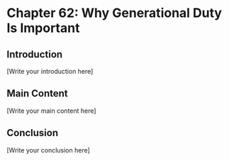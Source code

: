 # Chapter 62: Why Generational Duty Is Important

## Introduction

[Write your introduction here]

## Main Content

[Write your main content here]

## Conclusion

[Write your conclusion here]